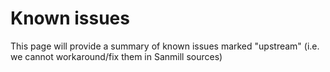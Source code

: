 # Known issues

This page will provide a summary of known issues marked "upstream" (i.e. we cannot workaround/fix them in Sanmill sources)

